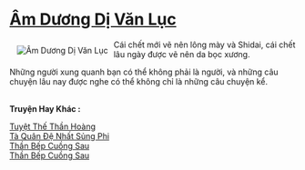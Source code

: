 <a href="https://truyenwiki.net/am-duong-di-van-luc.35654/" title="Âm Dương Dị Văn Lục"><h1>Âm Dương Dị Văn Lục</h1></a><div style="display:table"><img align="right" style="float: left; padding: 10px;" src="https://truyenwiki.net/a/img/str/src/35654.jpg" alt="Âm Dương Dị Văn Lục">Cái chết mới vẽ nên lông mày và Shidai, cái chết lâu ngày được vẽ nên da bọc xương.<p></p> Những người xung quanh bạn có thể không phải là người, và những câu chuyện lâu nay được nghe có thể không chỉ là những câu chuyện kể.</div><p><br><b>Truyện Hay Khác :</b></p><a href="https://truyenwiki.net/tuyet-the-than-hoang.35866/" alt="Tuyệt Thế Thần Hoàng">Tuyệt Thế Thần Hoàng</a><br/><a href="https://github.com/nownovels/topcv/tree/master/truyenhay/35282" alt="Tà Quân Đệ Nhất Sủng Phi">Tà Quân Đệ Nhất Sủng Phi</a><br/><a href="https://sangtacviet.wordpress.com/2020/10/22/than-bep-cuong-sau/" alt="Thần Bếp Cuồng Sau">Thần Bếp Cuồng Sau</a><br/><a href="https://github.com/nownovels/topcv/tree/master/truyenhay/35984" alt="Thần Bếp Cuồng Sau">Thần Bếp Cuồng Sau</a><br/>